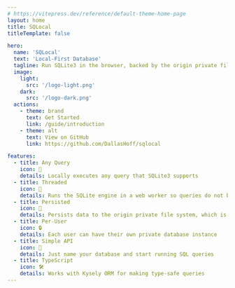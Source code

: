```yaml
---
# https://vitepress.dev/reference/default-theme-home-page
layout: home
title: SQLocal
titleTemplate: false

hero:
  name: 'SQLocal'
  text: 'Local-First Database'
  tagline: Run SQLite3 in the browser, backed by the origin private file system.
  image:
    light:
      src: '/logo-light.png'
    dark:
      src: '/logo-dark.png'
  actions:
    - theme: brand
      text: Get Started
      link: /guide/introduction
    - theme: alt
      text: View on GitHub
      link: https://github.com/DallasHoff/sqlocal

features:
  - title: Any Query
    icon: 🔎
    details: Locally executes any query that SQLite3 supports
  - title: Threaded
    icon: 🧵
    details: Runs the SQLite engine in a web worker so queries do not block the main thread
  - title: Persisted
    icon: 📂
    details: Persists data to the origin private file system, which is optimized for fast file I/O
  - title: Per-User
    icon: 🔒
    details: Each user can have their own private database instance
  - title: Simple API
    icon: 🚀
    details: Just name your database and start running SQL queries
  - title: TypeScript
    icon: 🛠️
    details: Works with Kysely ORM for making type-safe queries
---
```

